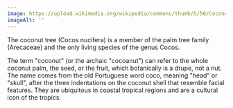 ```yaml
---
image: https://upload.wikimedia.org/wikipedia/commons/thumb/5/50/Coconut_4.jpg/2560px-Coconut_4.jpg
imageAlt: ''
---
```


The coconut tree (Cocos nucifera) is a member of the palm tree family (Arecaceae) and the only 
living species of the genus Cocos.

The term "coconut" (or the archaic "cocoanut") can refer 
to the whole coconut palm, the seed, or the fruit, which botanically is a drupe, not a nut. The 
name comes from the old Portuguese word coco, meaning "head" or "skull", after the three 
indentations on the coconut shell that resemble facial features. They are ubiquitous in coastal 
tropical regions and are a cultural icon of the tropics.
